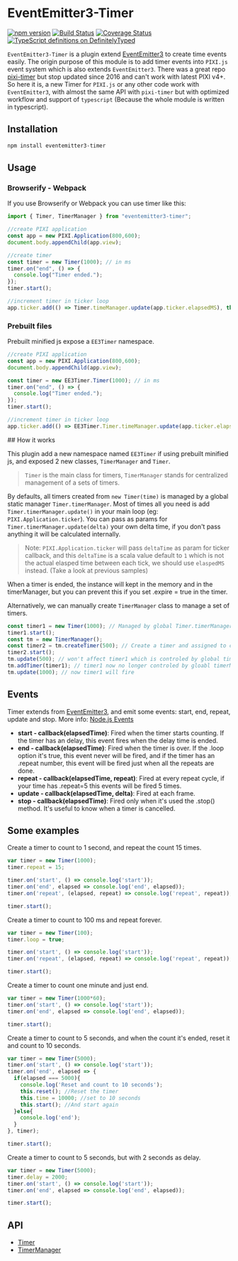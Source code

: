 EventEmitter3-Timer
======================

[![npm version](https://badge.fury.io/js/eventemitter3-timer.svg)](https://badge.fury.io/js/eventemitter3-timer)
[![Build Status](https://travis-ci.org/soimy/eventemitter3-timer.svg?branch=master)](https://travis-ci.org/soimy/eventemitter3-timer)
[![Coverage Status](https://coveralls.io/repos/github/soimy/eventemitter3-timer/badge.svg?branch=master)](https://coveralls.io/github/soimy/eventemitter3-timer?branch=master)
[![TypeScript definitions on DefinitelyTyped](http://definitelytyped.org/badges/standard-flat.svg)](http://definitelytyped.org)

`EventEmitter3-Timer` is a plugin extend [EventEmitter3](https://github.com/primus/eventemitter3) to create time events easily.
The origin purpose of this module is to add timer events into `PIXI.js` event system which is also extends `EventEmitter3`. There was a great repo [pixi-timer](https://github.com/Nazariglez/pixi-timer) but stop updated since 2016 and can't work with latest PIXI v4+. So here it is, a new Timer for `PIXI.js` or any other code work with `EventEmitter3`, with almost the same API with `pixi-timer` but with optimized workflow and support of `typescript` (Because the whole module is written in typescript).

## Installation

```bash
npm install eventemitter3-timer
```

## Usage

### Browserify - Webpack

If you use Browserify or Webpack you can use timer like this:

```ts
import { Timer, TimerManager } from "eventemitter3-timer";

//create PIXI application
const app = new PIXI.Application(800,600);
document.body.appendChild(app.view);

//create timer
const timer = new Timer(1000); // in ms
timer.on("end", () => {
  console.log("Timer ended.");
});
timer.start();

//increment timer in ticker loop
app.ticker.add(() => Timer.timeManager.update(app.ticker.elapsedMS), this);

```

### Prebuilt files

Prebuilt minified js expose a `EE3Timer` namespace.

```js
//create PIXI application
const app = new PIXI.Application(800,600);
document.body.appendChild(app.view);

const timer = new EE3Timer.Timer(1000); // in ms
timer.on("end", () => {
  console.log("Timer ended.");
});
timer.start();

//increment timer in ticker loop
app.ticker.add(() => EE3Timer.Timer.timeManager.update(app.ticker.elapsedMS), this);

```

## How it works

This plugin add a new namespace named `EE3Timer` if using prebuilt minified js, and exposed 2 new classes, `TimerManager` and `Timer`.

> `Timer` is the main class for timers,
> `TimerManager` stands for centralized management of a sets of timers.

By defaults, all timers created from `new Timer(time)` is managed by a global static manager `Timer.timerManager`. Most of times all you need is add `Timer.timerManager.update()` in your main loop (eg: `PIXI.Application.ticker`). You can pass as params for `Timer.timerManager.update(delta)` your own delta time, if you don't pass anything it will be calculated internally.

> Note:
> `PIXI.Application.ticker` will pass `deltaTime` as param for ticker callback, and this `deltaTime` is a scala value default to `1` which is not the actual elasped time between each tick, we should use `elaspedMS` instead. (Take a look at previous samples)

When a timer is ended, the instance will kept in the memory and in the timerManager, but you can prevent this if you set .expire = true in the timer.

Alternatively, we can manually create `TimerManager` class to manage a set of timers.

```js
const timer1 = new Timer(1000); // Managed by global Timer.timerManager
timer1.start();
const tm = new TimerManager();
const timer2 = tm.createTimer(500); // Create a timer and assigned to custom TimerManager
timer2.start();
tm.update(500); // won't affect timer1 which is controled by global timerManager
tm.addTimer(timer1); // timer1 now no longer controled by gloabl timerManager
tm.update(1000); // now timer1 will fire

```

## Events

Timer extends from [EventEmitter3](https://github.com/primus/eventemitter3), and emit some events: start, end, repeat, update and stop. More info: [Node.js Events](https://nodejs.org/api/events.html#events_emitter_emit_event_arg1_arg2)

- __start - callback(elapsedTime)__: Fired when the timer starts counting. If the timer has an delay, this event fires when the delay time is ended.
- __end - callback(elapsedTime)__: Fired when the timer is over. If the .loop option it's true, this event never will be fired, and if the timer has an .repeat number, this event will be fired just when all the repeats are done.
- __repeat - callback(elapsedTime, repeat)__: Fired at every repeat cycle, if your time has .repeat=5 this events will be fired 5 times.
- __update - callback(elapsedTime, delta)__: Fired at each frame.
- __stop - callback(elapsedTime)__: Fired only when it's used the .stop() method. It's useful to know when a timer is cancelled.

## Some examples

Create a timer to count to 1 second, and repeat the count 15 times.

```ts
var timer = new Timer(1000);
timer.repeat = 15;

timer.on('start', () => console.log('start'));
timer.on('end', elapsed => console.log('end', elapsed));
timer.on('repeat', (elapsed, repeat) => console.log('repeat', repeat));

timer.start();
```

Create a timer to count to 100 ms and repeat forever.

```js
var timer = new Timer(100);
timer.loop = true;

timer.on('start', () => console.log('start'));
timer.on('repeat', (elapsed, repeat) => console.log('repeat', repeat));

timer.start();
```

Create a timer to count one minute and just end.

```js
var timer = new Timer(1000*60);
timer.on('start', () => console.log('start'));
timer.on('end', elapsed => console.log('end', elapsed));

timer.start();
```

Create a timer to count to 5 seconds, and when the count it's ended, reset it and count to 10 seconds.

```js
var timer = new Timer(5000);
timer.on('start', () => console.log('start'));
timer.on('end', elapsed => {
  if(elapsed === 5000){
    console.log('Reset and count to 10 seconds');
    this.reset(); //Reset the timer
    this.time = 10000; //set to 10 seconds
    this.start(); //And start again
  }else{
    console.log('end');
  }
}, timer);

timer.start();
```

Create a timer to count to 5 seconds, but with 2 seconds as delay.

```js
var timer = new Timer(5000);
timer.delay = 2000;
timer.on('start', () => console.log('start'));
timer.on('end', elapsed => console.log('end', elapsed));

timer.start();
```

## API

- [Timer](https://soimy.github.io/eventemitter3-timer/classes/_timer_.timer.html)
- [TimerManager](https://soimy.github.io/eventemitter3-timer/modules/_timermanager_.timermanager.html)
